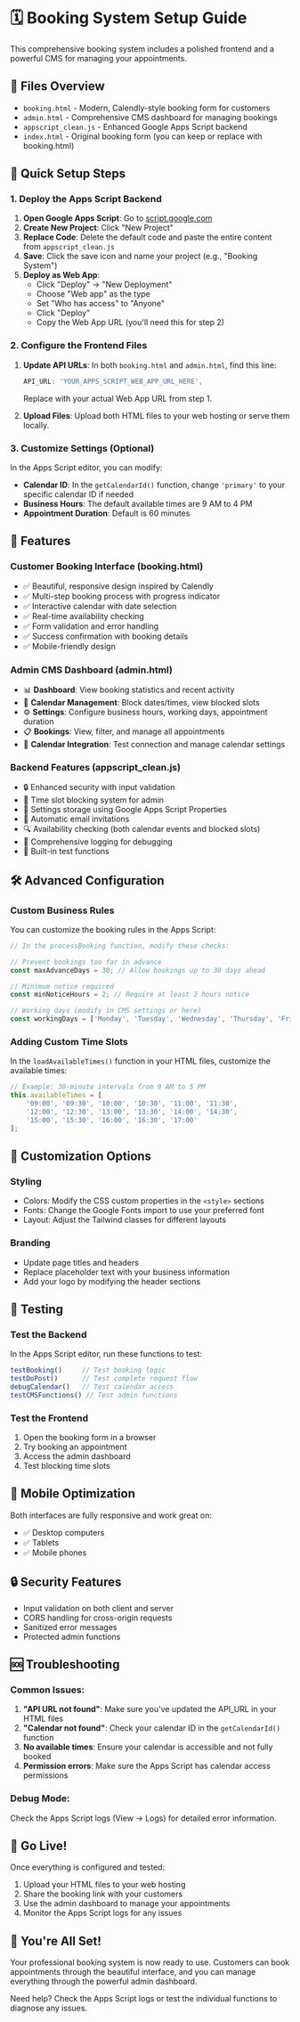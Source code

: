 # 🗓️ Booking System Setup Guide

This comprehensive booking system includes a polished frontend and a powerful CMS for managing your appointments.

## 📁 Files Overview

- `booking.html` - Modern, Calendly-style booking form for customers
- `admin.html` - Comprehensive CMS dashboard for managing bookings
- `appscript_clean.js` - Enhanced Google Apps Script backend
- `index.html` - Original booking form (you can keep or replace with booking.html)

## 🚀 Quick Setup Steps

### 1. Deploy the Apps Script Backend

1. **Open Google Apps Script**: Go to [script.google.com](https://script.google.com)
2. **Create New Project**: Click "New Project"
3. **Replace Code**: Delete the default code and paste the entire content from `appscript_clean.js`
4. **Save**: Click the save icon and name your project (e.g., "Booking System")
5. **Deploy as Web App**:
   - Click "Deploy" → "New Deployment"
   - Choose "Web app" as the type
   - Set "Who has access" to "Anyone"
   - Click "Deploy"
   - Copy the Web App URL (you'll need this for step 2)

### 2. Configure the Frontend Files

1. **Update API URLs**: In both `booking.html` and `admin.html`, find this line:
   ```javascript
   API_URL: 'YOUR_APPS_SCRIPT_WEB_APP_URL_HERE',
   ```
   Replace with your actual Web App URL from step 1.

2. **Upload Files**: Upload both HTML files to your web hosting or serve them locally.

### 3. Customize Settings (Optional)

In the Apps Script editor, you can modify:

- **Calendar ID**: In the `getCalendarId()` function, change `'primary'` to your specific calendar ID if needed
- **Business Hours**: The default available times are 9 AM to 4 PM
- **Appointment Duration**: Default is 60 minutes

## 🎨 Features

### Customer Booking Interface (booking.html)
- ✅ Beautiful, responsive design inspired by Calendly
- ✅ Multi-step booking process with progress indicator
- ✅ Interactive calendar with date selection
- ✅ Real-time availability checking
- ✅ Form validation and error handling
- ✅ Success confirmation with booking details
- ✅ Mobile-friendly design

### Admin CMS Dashboard (admin.html)
- 📊 **Dashboard**: View booking statistics and recent activity
- 📅 **Calendar Management**: Block dates/times, view blocked slots
- ⚙️ **Settings**: Configure business hours, working days, appointment duration
- 📋 **Bookings**: View, filter, and manage all appointments
- 🔧 **Calendar Integration**: Test connection and manage calendar settings

### Backend Features (appscript_clean.js)
- 🔒 Enhanced security with input validation
- 🚫 Time slot blocking system for admin
- 💾 Settings storage using Google Apps Script Properties
- 📧 Automatic email invitations
- 🔍 Availability checking (both calendar events and blocked slots)
- 📝 Comprehensive logging for debugging
- 🧪 Built-in test functions

## 🛠️ Advanced Configuration

### Custom Business Rules

You can customize the booking rules in the Apps Script:

```javascript
// In the processBooking function, modify these checks:

// Prevent bookings too far in advance
const maxAdvanceDays = 30; // Allow bookings up to 30 days ahead

// Minimum notice required
const minNoticeHours = 2; // Require at least 2 hours notice

// Working days (modify in CMS settings or here)
const workingDays = ['Monday', 'Tuesday', 'Wednesday', 'Thursday', 'Friday'];
```

### Adding Custom Time Slots

In the `loadAvailableTimes()` function in your HTML files, customize the available times:

```javascript
// Example: 30-minute intervals from 9 AM to 5 PM
this.availableTimes = [
    '09:00', '09:30', '10:00', '10:30', '11:00', '11:30',
    '12:00', '12:30', '13:00', '13:30', '14:00', '14:30',
    '15:00', '15:30', '16:00', '16:30', '17:00'
];
```

## 🎨 Customization Options

### Styling
- Colors: Modify the CSS custom properties in the `<style>` sections
- Fonts: Change the Google Fonts import to use your preferred font
- Layout: Adjust the Tailwind classes for different layouts

### Branding
- Update page titles and headers
- Replace placeholder text with your business information
- Add your logo by modifying the header sections

## 🧪 Testing

### Test the Backend
In the Apps Script editor, run these functions to test:

```javascript
testBooking()     // Test booking logic
testDoPost()      // Test complete request flow
debugCalendar()   // Test calendar access
testCMSFunctions() // Test admin functions
```

### Test the Frontend
1. Open the booking form in a browser
2. Try booking an appointment
3. Access the admin dashboard
4. Test blocking time slots

## 📱 Mobile Optimization

Both interfaces are fully responsive and work great on:
- ✅ Desktop computers
- ✅ Tablets
- ✅ Mobile phones

## 🔒 Security Features

- Input validation on both client and server
- CORS handling for cross-origin requests
- Sanitized error messages
- Protected admin functions

## 🆘 Troubleshooting

### Common Issues:

1. **"API URL not found"**: Make sure you've updated the API_URL in your HTML files
2. **"Calendar not found"**: Check your calendar ID in the `getCalendarId()` function
3. **No available times**: Ensure your calendar is accessible and not fully booked
4. **Permission errors**: Make sure the Apps Script has calendar access permissions

### Debug Mode:
Check the Apps Script logs (View → Logs) for detailed error information.

## 🚀 Go Live!

Once everything is configured and tested:

1. Upload your HTML files to your web hosting
2. Share the booking link with your customers
3. Use the admin dashboard to manage your appointments
4. Monitor the Apps Script logs for any issues

## 🎉 You're All Set!

Your professional booking system is now ready to use. Customers can book appointments through the beautiful interface, and you can manage everything through the powerful admin dashboard.

Need help? Check the Apps Script logs or test the individual functions to diagnose any issues.
